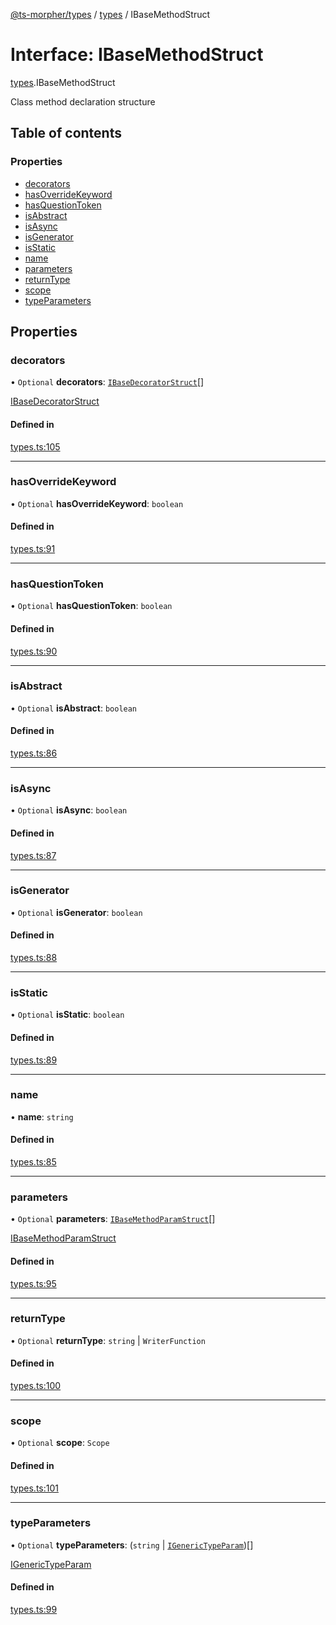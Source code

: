 [@ts-morpher/types](../README.md) / [types](../modules/types.md) / IBaseMethodStruct

# Interface: IBaseMethodStruct

[types](../modules/types.md).IBaseMethodStruct

Class method declaration structure

## Table of contents

### Properties

- [decorators](types.IBaseMethodStruct.md#decorators)
- [hasOverrideKeyword](types.IBaseMethodStruct.md#hasoverridekeyword)
- [hasQuestionToken](types.IBaseMethodStruct.md#hasquestiontoken)
- [isAbstract](types.IBaseMethodStruct.md#isabstract)
- [isAsync](types.IBaseMethodStruct.md#isasync)
- [isGenerator](types.IBaseMethodStruct.md#isgenerator)
- [isStatic](types.IBaseMethodStruct.md#isstatic)
- [name](types.IBaseMethodStruct.md#name)
- [parameters](types.IBaseMethodStruct.md#parameters)
- [returnType](types.IBaseMethodStruct.md#returntype)
- [scope](types.IBaseMethodStruct.md#scope)
- [typeParameters](types.IBaseMethodStruct.md#typeparameters)

## Properties

### decorators

• `Optional` **decorators**: [`IBaseDecoratorStruct`](types.IBaseDecoratorStruct.md)[]

[IBaseDecoratorStruct](types.IBaseDecoratorStruct.md)

#### Defined in

[types.ts:105](https://github.com/linbudu599/morpher/blob/fad7f99/packages/types/src/types.ts#L105)

___

### hasOverrideKeyword

• `Optional` **hasOverrideKeyword**: `boolean`

#### Defined in

[types.ts:91](https://github.com/linbudu599/morpher/blob/fad7f99/packages/types/src/types.ts#L91)

___

### hasQuestionToken

• `Optional` **hasQuestionToken**: `boolean`

#### Defined in

[types.ts:90](https://github.com/linbudu599/morpher/blob/fad7f99/packages/types/src/types.ts#L90)

___

### isAbstract

• `Optional` **isAbstract**: `boolean`

#### Defined in

[types.ts:86](https://github.com/linbudu599/morpher/blob/fad7f99/packages/types/src/types.ts#L86)

___

### isAsync

• `Optional` **isAsync**: `boolean`

#### Defined in

[types.ts:87](https://github.com/linbudu599/morpher/blob/fad7f99/packages/types/src/types.ts#L87)

___

### isGenerator

• `Optional` **isGenerator**: `boolean`

#### Defined in

[types.ts:88](https://github.com/linbudu599/morpher/blob/fad7f99/packages/types/src/types.ts#L88)

___

### isStatic

• `Optional` **isStatic**: `boolean`

#### Defined in

[types.ts:89](https://github.com/linbudu599/morpher/blob/fad7f99/packages/types/src/types.ts#L89)

___

### name

• **name**: `string`

#### Defined in

[types.ts:85](https://github.com/linbudu599/morpher/blob/fad7f99/packages/types/src/types.ts#L85)

___

### parameters

• `Optional` **parameters**: [`IBaseMethodParamStruct`](types.IBaseMethodParamStruct.md)[]

[IBaseMethodParamStruct](types.IBaseMethodParamStruct.md)

#### Defined in

[types.ts:95](https://github.com/linbudu599/morpher/blob/fad7f99/packages/types/src/types.ts#L95)

___

### returnType

• `Optional` **returnType**: `string` \| `WriterFunction`

#### Defined in

[types.ts:100](https://github.com/linbudu599/morpher/blob/fad7f99/packages/types/src/types.ts#L100)

___

### scope

• `Optional` **scope**: `Scope`

#### Defined in

[types.ts:101](https://github.com/linbudu599/morpher/blob/fad7f99/packages/types/src/types.ts#L101)

___

### typeParameters

• `Optional` **typeParameters**: (`string` \| [`IGenericTypeParam`](types.IGenericTypeParam.md))[]

[IGenericTypeParam](types.IGenericTypeParam.md)

#### Defined in

[types.ts:99](https://github.com/linbudu599/morpher/blob/fad7f99/packages/types/src/types.ts#L99)
